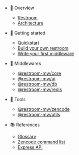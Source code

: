 - :book: Overview

  - [Restroom](/README.md)
  - [Architecture](/architecture.md)

- :rocket: Getting started

  - [Quickstart](/quickstart.md)
  - [Build your own restroom](/build.md)
  - [Write your first middleware](/mw.md)

- 🧩 Middlewares

  - [@restroom-mw/core](/packages/core.md)
  - [@restroom-mw/ui](/packages/ui.md)
  - [@restroom-mw/db](/packages/db.md)
  - [@restroom-mw/redis](/packages/redis.md)

- 🧰 Tools

  - [@restroom-mw/zencode](/packages/zencode.md)
  - [@restroom-mw/utils](/packages/utils.md)

- :books: References
  - [Glossary](/glossary.md)
  - [Zencode command list](https://dev.zenroom.org/#/pages/zencode-list)
  - [Express API](https://expressjs.com/en/4x/api.html)

